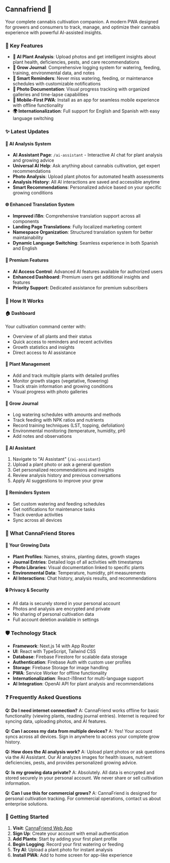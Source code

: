 ## Cannafriend 🌱

Your complete cannabis cultivation companion. A modern PWA designed for growers and consumers to track, manage, and optimize their cannabis experience with powerful AI-assisted insights.

### 🚀 Key Features

- **🤖 AI Plant Analysis**: Upload photos and get intelligent insights about plant health, deficiencies, pests, and care recommendations
- **📔 Grow Journal**: Comprehensive logging system for watering, feeding, training, environmental data, and notes
- **📅 Smart Reminders**: Never miss watering, feeding, or maintenance schedules with customizable notifications
- **📸 Photo Documentation**: Visual progress tracking with organized galleries and time-lapse capabilities
- **📱 Mobile-First PWA**: Install as an app for seamless mobile experience with offline functionality
- **🌍 Internationalization**: Full support for English and Spanish with easy language switching

### ✨ Latest Updates

#### 🤖 AI Analysis System

- **AI Assistant Page**: `/ai-assistant` - Interactive AI chat for plant analysis and growing advice
- **Universal AI Help**: Ask anything about cannabis cultivation, get expert recommendations
- **Photo Analysis**: Upload plant photos for automated health assessments
- **Analysis History**: All AI interactions are saved and accessible anytime
- **Smart Recommendations**: Personalized advice based on your specific growing conditions

#### 🌐 Enhanced Translation System

- **Improved i18n**: Comprehensive translation support across all components
- **Landing Page Translations**: Fully localized marketing content
- **Namespace Organization**: Structured translation system for better maintainability
- **Dynamic Language Switching**: Seamless experience in both Spanish and English

#### 📱 Premium Features

- **AI Access Control**: Advanced AI features available for authorized users
- **Enhanced Dashboard**: Premium users get additional insights and features
- **Priority Support**: Dedicated assistance for premium subscribers

### 🎯 How It Works

#### 🏠 **Dashboard**

Your cultivation command center with:

- Overview of all plants and their status
- Quick access to reminders and recent activities
- Growth statistics and insights
- Direct access to AI assistance

#### 🌱 **Plant Management**

- Add and track multiple plants with detailed profiles
- Monitor growth stages (vegetative, flowering)
- Track strain information and growing conditions
- Visual progress with photo galleries

#### 📔 **Grow Journal**

- Log watering schedules with amounts and methods
- Track feeding with NPK ratios and nutrients
- Record training techniques (LST, topping, defoliation)
- Environmental monitoring (temperature, humidity, pH)
- Add notes and observations

#### 🤖 **AI Assistant**

1. Navigate to "AI Assistant" (`/ai-assistant`)
2. Upload a plant photo or ask a general question
3. Get personalized recommendations and insights
4. Review analysis history and previous conversations
5. Apply AI suggestions to improve your grow

#### 📅 **Reminders System**

- Set custom watering and feeding schedules
- Get notifications for maintenance tasks
- Track overdue activities
- Sync across all devices

### 💾 What CannaFriend Stores

#### 🔐 **Your Growing Data**

- **Plant Profiles**: Names, strains, planting dates, growth stages
- **Journal Entries**: Detailed logs of all activities with timestamps
- **Photo Libraries**: Visual documentation linked to specific plants
- **Environmental Data**: Temperature, humidity, pH measurements
- **AI Interactions**: Chat history, analysis results, and recommendations

#### 🔒 **Privacy & Security**

- All data is securely stored in your personal account
- Photos and analysis are encrypted and private
- No sharing of personal cultivation data
- Full account deletion available in settings

### 🛡️ Technology Stack

- **Framework**: Next.js 14 with App Router
- **UI**: React with TypeScript, Tailwind CSS
- **Database**: Firebase Firestore for scalable data storage
- **Authentication**: Firebase Auth with custom user profiles
- **Storage**: Firebase Storage for image handling
- **PWA**: Service Worker for offline functionality
- **Internationalization**: React-i18next for multi-language support
- **AI Integration**: OpenAI API for plant analysis and recommendations

### ❓ Frequently Asked Questions

**Q: Do I need internet connection?**
A: CannaFriend works offline for basic functionality (viewing plants, reading journal entries). Internet is required for syncing data, uploading photos, and AI features.

**Q: Can I access my data from multiple devices?**
A: Yes! Your account syncs across all devices. Sign in anywhere to access your complete grow history.

**Q: How does the AI analysis work?**
A: Upload plant photos or ask questions via the AI Assistant. Our AI analyzes images for health issues, nutrient deficiencies, pests, and provides personalized growing advice.

**Q: Is my growing data private?**
A: Absolutely. All data is encrypted and stored securely in your personal account. We never share or sell cultivation information.

**Q: Can I use this for commercial grows?**
A: CannaFriend is designed for personal cultivation tracking. For commercial operations, contact us about enterprise solutions.

### 🚀 Getting Started

1. **Visit**: [CannaFriend Web App](https://cannafriend.app)
2. **Sign Up**: Create your account with email authentication
3. **Add Plants**: Start by adding your first plant profile
4. **Begin Logging**: Record your first watering or feeding
5. **Try AI**: Upload a plant photo for instant analysis
6. **Install PWA**: Add to home screen for app-like experience
